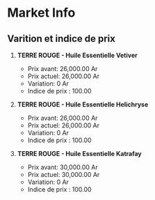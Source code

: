 # Market Info

## Varition et indice de prix

1. **TERRE ROUGE - Huile Essentielle Vetiver**
   - Prix avant: 26,000.00 Ar
   - Prix actuel: 26,000.00 Ar
   - Variation: 0 Ar
   - Indice de prix : 100.00

2. **TERRE ROUGE - Huile Essentielle Helichryse**
   - Prix avant: 26,000.00 Ar
   - Prix actuel: 26,000.00 Ar
   - Variation: 0 Ar
   - Indice de prix : 100.00

3. **TERRE ROUGE - Huile Essentielle Katrafay**
   - Prix avant: 30,000.00 Ar
   - Prix actuel: 30,000.00 Ar
   - Variation: 0 Ar
   - Indice de prix : 100.00

